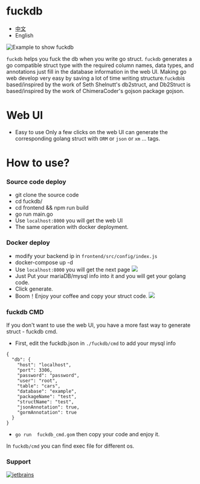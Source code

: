
# fuckdb
- [中文](https://github.com/hantmac/fuckdb/blob/master/README_zh.md)
- English

![Example to show fuckdb](http://static.vue2.net/db.gif)

`fuckdb` helps you fuck the db when you write go struct.
`fuckdb` generates a go compatible struct type with the required column names, data types, and annotations just fill in the database information in the web UI. Making go web develop very easy by saving a lot of time writing structure.`fuckdb`is based/inspired by the work of Seth Shelnutt's db2struct, and Db2Struct is based/inspired by the work of ChimeraCoder's gojson package gojson.
# Web UI
- Easy to use
Only a few clicks on the web UI can generate the corresponding golang struct with `ORM` or `json` or `xm` ... tags.
# How to use?

### Source code deploy
- git clone the source code
- cd fuckdb/
- cd frontend && npm run build
- go run main.go
- Use `localhost:8000` you will get the web UI
- The same operation with docker deployment.

### Docker deploy
- modify your backend ip in  `frontend/src/config/index.js`
- docker-compose up -d
- Use `localhost:8000` you will get the next page
![](https://tva1.sinaimg.cn/large/006tNbRwgy1g9w1ru6tl4j31wb0u0aft.jpg)
- Just Put your mariaDB/mysql info into it and you will get your golang code.
- Click generate.
- Boom！Enjoy your coffee and copy your struct code.
![](https://tva1.sinaimg.cn/large/006tNbRwly1g9w531osobj31u90u0jzq.jpg)

### fuckdb CMD
If you don't want to use the web UI, you have a more fast way to generate struct - fuckdb cmd.
- First, edit the fuckdb.json in `./fuckdb/cmd`  to add your mysql info
```
{
  "db": {
    "host": "localhost",
    "port": 3306,
    "password": "password",
    "user": "root",
    "table": "cars",
    "database": "example",
    "packageName": "test",
    "structName": "test",
    "jsonAnnotation": true,
    "gormAnnotation": true
  }
}
```
- `go run  fuckdb_cmd.gom` then copy your code and enjoy it.

In `fuckdb/cmd` you can find exec file for different os.

### Support

[![jetbrains](https://s1.ax1x.com/2020/03/26/G9uQoR.png)]( https://www.jetbrains.com/?from=fuckdb)
